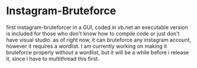 # Instagram-Bruteforce
first instagram-bruteforcer in a GUI, coded in vb.net
an executable version is included for those who don't know how to compile code or just don't have visual studio.
as of right now, it can bruteforce any instagram account, however it requires a wordlist. 
I am currently working on making it bruteforce properly without a wordlist, but it will be a while before i release it, since i have to multithread this first.
